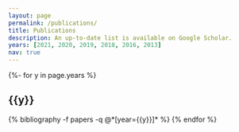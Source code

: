 ```yaml
---
layout: page
permalink: /publications/
title: Publications
description: An up-to-date list is available on Google Scholar.
years: [2021, 2020, 2019, 2018, 2016, 2013]
nav: true
---
```

<!-- _pages/publications.md -->
<div class="publications">

{%- for y in page.years %}
  <h2 class="year">{{y}}</h2>
  {% bibliography -f papers -q @*[year={{y}}]* %}
{% endfor %}

</div>
